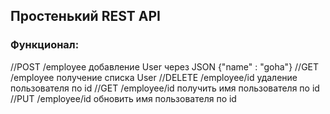 ## Простенький REST API

### Функционал:

//POST    /employee     добавление User через JSON {"name" : "goha"}
//GET     /employee     получение списка User
//DELETE  /employee/id  удаление пользователя по id
//GET     /employee/id  получить имя пользователя по id
//PUT     /employee/id  обновить имя пользователя по id  
